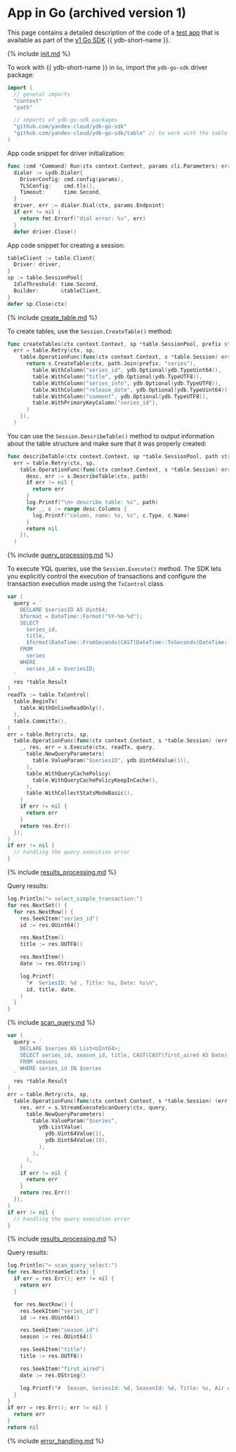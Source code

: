 # App in Go (archived version 1)

This page contains a detailed description of the code of a [test app](https://github.com/yandex-cloud/ydb-go-sdk/tree/v1.5.1/example/basic_example_v1) that is available as part of the [v1 Go SDK](https://github.com/yandex-cloud/ydb-go-sdk/tree/v1.5.1) {{ ydb-short-name }}.

{% include [init.md](../_includes/steps/01_init.md) %}

To work with {{ ydb-short-name }} in `Go`, import the `ydb-go-sdk` driver package:

```go
import (
  // general imports
  "context"
  "path"

  // imports of ydb-go-sdk packages
  "github.com/yandex-cloud/ydb-go-sdk"
  "github.com/yandex-cloud/ydb-go-sdk/table" // to work with the table service
)
```

App code snippet for driver initialization:

```go
func (cmd *Command) Run(ctx context.Context, params cli.Parameters) error {
  dialer := &ydb.Dialer{
    DriverConfig: cmd.config(params),
    TLSConfig:    cmd.tls(),
    Timeout:      time.Second,
  }
  driver, err := dialer.Dial(ctx, params.Endpoint)
  if err != nil {
    return fmt.Errorf("dial error: %v", err)
  }
  defer driver.Close()
```

App code snippet for creating a session:

```go
tableClient := table.Client{
  Driver: driver,
}
sp := table.SessionPool{
  IdleThreshold: time.Second,
  Builder:       &tableClient,
}
defer sp.Close(ctx)
```

{% include [create_table.md](../_includes/steps/02_create_table.md) %}

To create tables, use the `Session.CreateTable()` method:

```go
func createTables(ctx context.Context, sp *table.SessionPool, prefix string) (err error) {
  err = table.Retry(ctx, sp,
    table.OperationFunc(func(ctx context.Context, s *table.Session) error {
      return s.CreateTable(ctx, path.Join(prefix, "series"),
        table.WithColumn("series_id", ydb.Optional(ydb.TypeUint64)),
        table.WithColumn("title", ydb.Optional(ydb.TypeUTF8)),
        table.WithColumn("series_info", ydb.Optional(ydb.TypeUTF8)),
        table.WithColumn("release_date", ydb.Optional(ydb.TypeUint64)),
        table.WithColumn("comment", ydb.Optional(ydb.TypeUTF8)),
        table.WithPrimaryKeyColumn("series_id"),
      )
    }),
  )
```

You can use the `Session.DescribeTable()` method to output information about the table structure and make sure that it was properly created:

```go
func describeTable(ctx context.Context, sp *table.SessionPool, path string) (err error) {
  err = table.Retry(ctx, sp,
    table.OperationFunc(func(ctx context.Context, s *table.Session) error {
      desc, err := s.DescribeTable(ctx, path)
      if err != nil {
        return err
      }
      log.Printf("\n> describe table: %s", path)
      for _, c := range desc.Columns {
        log.Printf("column, name: %s, %s", c.Type, c.Name)
      }
      return nil
    }),
  )
```

{% include [query_processing.md](../_includes/steps/04_query_processing.md) %}

To execute YQL queries, use the `Session.Execute()` method.
The SDK lets you explicitly control the execution of transactions and configure the transaction execution mode using the ```TxControl``` class.

```go
var (
  query = `
    DECLARE $seriesID AS Uint64;
    $format = DateTime::Format("%Y-%m-%d");
    SELECT
      series_id,
      title,
      $format(DateTime::FromSeconds(CAST(DateTime::ToSeconds(DateTime::IntervalFromDays(CAST(release_date AS Int16))) AS Uint32))) AS release_date
    FROM
      series
    WHERE
      series_id = $seriesID;
  `
  res *table.Result
)
readTx := table.TxControl(
  table.BeginTx(
    table.WithOnlineReadOnly(),
  ),
  table.CommitTx(),
)
err = table.Retry(ctx, sp,
  table.OperationFunc(func(ctx context.Context, s *table.Session) (err error) {
    _, res, err = s.Execute(ctx, readTx, query,
      table.NewQueryParameters(
        table.ValueParam("$seriesID", ydb.Uint64Value(1)),
      ),
      table.WithQueryCachePolicy(
        table.WithQueryCachePolicyKeepInCache(),
      ),
      table.WithCollectStatsModeBasic(),
    )
    if err != nil {
      return err
    }
    return res.Err()
  }),
)
if err != nil {
  // handling the query execution error
}
```

{% include [results_processing.md](../_includes/steps/05_results_processing.md) %}

Query results:

```go
log.Println("> select_simple_transaction:")
for res.NextSet() {
  for res.NextRow() {
    res.SeekItem("series_id")
    id := res.OUint64()

    res.NextItem()
    title := res.OUTF8()

    res.NextItem()
    date := res.OString()

    log.Printf(
      "#  SeriesID: %d , Title: %s, Date: %s\n",
      id, title, date,
    )
  }
}
```

{% include [scan_query.md](../_includes/steps/08_scan_query.md) %}

```go
var (
  query = `
    DECLARE $series AS List<UInt64>;
    SELECT series_id, season_id, title, CAST(CAST(first_aired AS Date) AS String) AS first_aired
    FROM seasons
    WHERE series_id IN $series
  `
  res *table.Result
)
err = table.Retry(ctx, sp,
  table.OperationFunc(func(ctx context.Context, s *table.Session) (err error) {
    res, err = s.StreamExecuteScanQuery(ctx, query,
      table.NewQueryParameters(
        table.ValueParam("$series",
          ydb.ListValue(
            ydb.Uint64Value(1),
            ydb.Uint64Value(10),
          ),
        ),
      ),
    )
    if err != nil {
      return err
    }
    return res.Err()
  }),
)
if err != nil {
  // handling the query execution error
}
```

{% include [results_processing.md](../_includes/steps/08_scan_query.md) %}

Query results:

```go
log.Println("> scan_query_select:")
for res.NextStreamSet(ctx) {
  if err = res.Err(); err != nil {
    return err
  }

  for res.NextRow() {
    res.SeekItem("series_id")
    id := res.OUint64()

    res.SeekItem("season_id")
    season := res.OUint64()

    res.SeekItem("title")
    title := res.OUTF8()

    res.SeekItem("first_aired")
    date := res.OString()

    log.Printf("#  Season, SeriesId: %d, SeasonId: %d, Title: %s, Air date: %s\n", id, season, title, date)
  }
}
if err = res.Err(); err != nil {
  return err
}
return nil
```

{% include [error_handling.md](../_includes/steps/50_error_handling.md) %}

